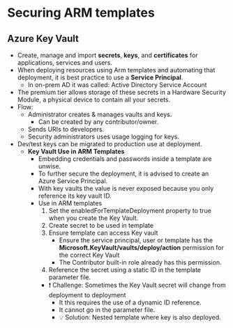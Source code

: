 # Securing ARM templates

## Azure Key Vault

- Create, manage and import **secrets**, **keys**, and **certificates** for applications, services and users.
- When deploying resources using Arm templates and automating that deployment, it is best practice to use a **Service Principal**.
  - In on-prem AD it was called: Active Directory Service Account
- The premium tier allows storage of these secrets in a Hardware Security Module, a physical device to contain all your secrets.
- Flow:
  - Administrator creates & manages vaults and keys.
    - Can be created by any contributor/owner.
  - Sends URIs to developers.
  - Security administrators uses usage logging for keys.
- Dev/test keys can be migrated to production use at deployment.
  - **Key Vault Use in ARM Templates**
    - Embedding credentials and passwords inside a template are unwise.
    - To further secure the deployment, it is advised to create an Azure Service Principal.
    - With key vaults the value is never exposed because you only reference its key vault ID.
    - Use in ARM templates
      1. Set the enabledForTemplateDeployment property to true when you create the Key Vault.
      2. Create secret to be used in template
      3. Ensure template can access Key vault
          - Ensure the service principal, user or template has the **Microsoft.KeyVault/vaults/deploy/action** permission for the correct Key Vault
          - The Contributor built-in role already has this permission.
      4. Reference the secret using a static ID in the template parameter file.
      - ❗ Challenge: Sometimes the Key Vault secret will change from deployment to deployment
        - It this requires the use of a dynamic ID reference.
        - It cannot go in the parameter file.
        - 💡 Solution: Nested template where key is also deployed.
